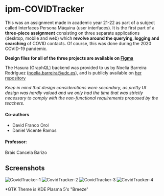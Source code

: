 # ipm-COVIDTracker
This was an assignment made in academic year 21-22 as part of a subject called Interfaces Persona Máquina (user interfaces). It is the first part of a **three-piece assignment** consisting on three separate applications (desktop, mobile and web) which **revolve around the querying, logging and searching** of COVID contacts. Of course, this was done during the 2020 COVID-19 pandemic.

**Design files for all of the three projects are available on [Figma](https://www.figma.com/file/y2LgbOJngQ7VbYIJWtJ40b/COVIDLog?node-id=0%3A1)**

The Hasura (GraphQL) backend was provided to us by Noelia Barreira Rodríguez (noelia.barreira@udc.es), and is publicly available on [her repository](github.com/nbarreira/ipm2122-server)

_Keep in mind that design considerations were secondary, as pretty UI design was hardly valued and we only had the time that was strictly necessary to comply with the non-functional requirements proposed by the teachers._

#### Co-authors
- David Franco Orol
- Daniel Vicente Ramos  
#### Professor:
Brais Cancela Barizo

## Screenshots 

![CovidTracker-1](https://user-images.githubusercontent.com/62699694/192222125-4e24545d-d752-40ab-8992-3e83feef7043.png)
![CovidTracker-2](https://user-images.githubusercontent.com/62699694/192222130-c039b2cb-9b2b-4b17-b273-0a3d58e17a73.png)
![CovidTracker-3](https://user-images.githubusercontent.com/62699694/192222132-cde926a5-0870-4373-ba65-a7f5da440ca5.png)
![CovidTracker-4](https://user-images.githubusercontent.com/62699694/192222133-2ea4fd8b-c0ca-4f2e-b617-8ca73e6ecf78.png)

*GTK Theme is KDE Plasma 5's "Breeze"
